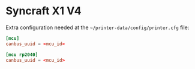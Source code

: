 # Syncraft X1 V4

Extra configuration needed at the `~/printer-data/config/printer.cfg` file:

```conf
[mcu]
canbus_uuid = <mcu_id>

[mcu rp2040]
canbus_uuid = <mcu_id>
```